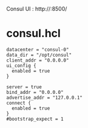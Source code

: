 Consul UI : http://<your-server-ip>:8500/

# consul.hcl
```
datacenter = "consul-0"
data_dir = "/opt/consul"
client_addr = "0.0.0.0"
ui_config {
  enabled = true
}

server = true
bind_addr = "0.0.0.0"
advertise_addr = "127.0.0.1"
connect {
  enabled = true
}
#bootstrap_expect = 1
```
